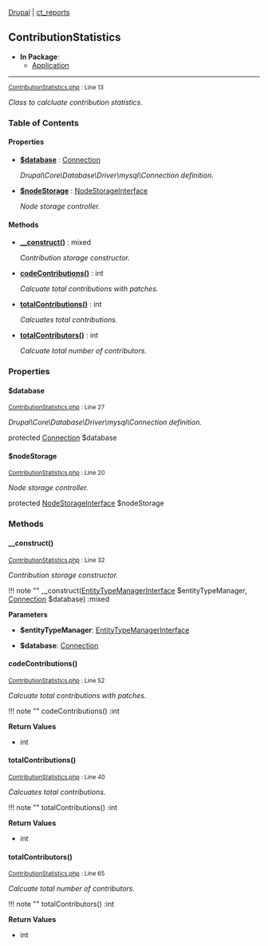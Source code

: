 
[Drupal](../namespaces/drupal.md) | [ct_reports](../namespaces/drupal-ct-reports.md)

## ContributionStatistics


- **In Package**:
    - [Application](../packages/Application.md)
  


---





<small>[ContributionStatistics.php](../files/web-modules-custom-ct-reports-src-contributionstatistics.md) : Line 13</small>

*Class to calcluate contribution statistics.*









### Table of Contents









#### Properties
- **[$database](../classes/Drupal-ct-reports-ContributionStatistics.md#database)**
         : [Connection](# "\Drupal\Core\Database\Connection")  

  *Drupal\Core\Database\Driver\mysql\Connection definition.*

- **[$nodeStorage](../classes/Drupal-ct-reports-ContributionStatistics.md#nodestorage)**
         : [NodeStorageInterface](# "\Drupal\node\NodeStorageInterface")  

  *Node storage controller.*


#### Methods
- **[__construct()](../classes/Drupal-ct-reports-ContributionStatistics.md#__construct)**
           : mixed

  *Contribution storage constructor.*

- **[codeContributions()](../classes/Drupal-ct-reports-ContributionStatistics.md#codecontributions)**
           : int

  *Calcuate total contributions with patches.*

- **[totalContributions()](../classes/Drupal-ct-reports-ContributionStatistics.md#totalcontributions)**
           : int

  *Calcuates total contributions.*

- **[totalContributors()](../classes/Drupal-ct-reports-ContributionStatistics.md#totalcontributors)**
           : int

  *Calcuate total number of contributors.*







### Properties

#### $database

<small>[ContributionStatistics.php](../files/web-modules-custom-ct-reports-src-contributionstatistics.md) : Line 27</small>

*Drupal\Core\Database\Driver\mysql\Connection definition.*


protected [Connection](# "\Drupal\Core\Database\Connection") $database







#### $nodeStorage

<small>[ContributionStatistics.php](../files/web-modules-custom-ct-reports-src-contributionstatistics.md) : Line 20</small>

*Node storage controller.*


protected [NodeStorageInterface](# "\Drupal\node\NodeStorageInterface") $nodeStorage









### Methods

#### __construct()

<small>[ContributionStatistics.php](../files/web-modules-custom-ct-reports-src-contributionstatistics.md) : Line 32</small>

*Contribution storage constructor.*

!!! note ""
    __construct([EntityTypeManagerInterface](# "\Drupal\Core\Entity\EntityTypeManagerInterface") $entityTypeManager, [Connection](# "\Drupal\Core\Database\Connection") $database) :mixed




**Parameters**

- **$entityTypeManager**: [EntityTypeManagerInterface](# "\Drupal\Core\Entity\EntityTypeManagerInterface")
    
- **$database**: [Connection](# "\Drupal\Core\Database\Connection")
    







#### codeContributions()

<small>[ContributionStatistics.php](../files/web-modules-custom-ct-reports-src-contributionstatistics.md) : Line 52</small>

*Calcuate total contributions with patches.*

!!! note ""
    codeContributions() :int









**Return Values**
- int

#### totalContributions()

<small>[ContributionStatistics.php](../files/web-modules-custom-ct-reports-src-contributionstatistics.md) : Line 40</small>

*Calcuates total contributions.*

!!! note ""
    totalContributions() :int









**Return Values**
- int

#### totalContributors()

<small>[ContributionStatistics.php](../files/web-modules-custom-ct-reports-src-contributionstatistics.md) : Line 65</small>

*Calcuate total number of contributors.*

!!! note ""
    totalContributors() :int









**Return Values**
- int


